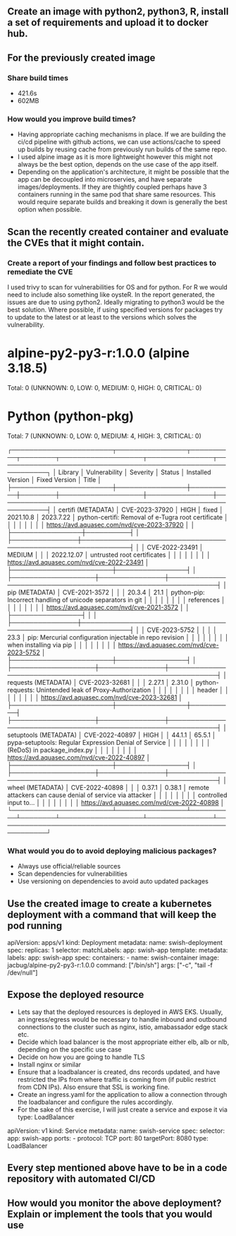 ## Create an image with python2, python3, R, install a set of requirements and upload it to docker hub.

## For the previously created image

### Share build times
- 421.6s
- 602MB

### How would you improve build times?
- Having appropriate caching mechanisms in place. If we are building the ci/cd pipeline with github actions, we can use actions/cache to speed up builds by reusing cache from previously run builds of the same repo.
- I used alpine image as it is more lightweight however this might not always be the best option, depends on the use case of the app itself.
- Depending on the application's architecture, it might be possible that the app can be decoupled into microservies, and have separate images/deployments. If they are thightly coupled perhaps have 3 containers running in the same pod that share same resources. This would require separate builds and breaking it down is generally the best option when possible.

## Scan the recently created container and evaluate the CVEs that it might contain.

### Create a report of your findings and follow best practices to remediate the CVE

I used trivy to scan for vulnerabilities for OS and for python. For R we would need to include also something like oysteR. 
In the report generated, the issues are due to using python2. Ideally migrating to python3 would be the best solution.
Where possible, if using specified versions for packages try to update to the latest or at least to the versions which solves the vulnerability. 

alpine-py2-py3-r:1.0.0 (alpine 3.18.5)
======================================
Total: 0 (UNKNOWN: 0, LOW: 0, MEDIUM: 0, HIGH: 0, CRITICAL: 0)


Python (python-pkg)
===================
Total: 7 (UNKNOWN: 0, LOW: 0, MEDIUM: 4, HIGH: 3, CRITICAL: 0)

┌───────────────────────┬────────────────┬──────────┬────────┬───────────────────┬───────────────┬─────────────────────────────────────────────────────────────┐
│        Library        │ Vulnerability  │ Severity │ Status │ Installed Version │ Fixed Version │                            Title                            │
├───────────────────────┼────────────────┼──────────┼────────┼───────────────────┼───────────────┼─────────────────────────────────────────────────────────────┤
│ certifi (METADATA)    │ CVE-2023-37920 │ HIGH     │ fixed  │ 2021.10.8         │ 2023.7.22     │ python-certifi: Removal of e-Tugra root certificate         │
│                       │                │          │        │                   │               │ https://avd.aquasec.com/nvd/cve-2023-37920                  │
│                       ├────────────────┼──────────┤        │                   ├───────────────┼─────────────────────────────────────────────────────────────┤
│                       │ CVE-2022-23491 │ MEDIUM   │        │                   │ 2022.12.07    │ untrusted root certificates                                 │
│                       │                │          │        │                   │               │ https://avd.aquasec.com/nvd/cve-2022-23491                  │
├───────────────────────┼────────────────┤          │        ├───────────────────┼───────────────┼─────────────────────────────────────────────────────────────┤
│ pip (METADATA)        │ CVE-2021-3572  │          │        │ 20.3.4            │ 21.1          │ python-pip: Incorrect handling of unicode separators in git │
│                       │                │          │        │                   │               │ references                                                  │
│                       │                │          │        │                   │               │ https://avd.aquasec.com/nvd/cve-2021-3572                   │
│                       ├────────────────┤          │        │                   ├───────────────┼─────────────────────────────────────────────────────────────┤
│                       │ CVE-2023-5752  │          │        │                   │ 23.3          │ pip: Mercurial configuration injectable in repo revision    │
│                       │                │          │        │                   │               │ when installing via pip                                     │
│                       │                │          │        │                   │               │ https://avd.aquasec.com/nvd/cve-2023-5752                   │
├───────────────────────┼────────────────┤          │        ├───────────────────┼───────────────┼─────────────────────────────────────────────────────────────┤
│ requests (METADATA)   │ CVE-2023-32681 │          │        │ 2.27.1            │ 2.31.0        │ python-requests: Unintended leak of Proxy-Authorization     │
│                       │                │          │        │                   │               │ header                                                      │
│                       │                │          │        │                   │               │ https://avd.aquasec.com/nvd/cve-2023-32681                  │
├───────────────────────┼────────────────┼──────────┤        ├───────────────────┼───────────────┼─────────────────────────────────────────────────────────────┤
│ setuptools (METADATA) │ CVE-2022-40897 │ HIGH     │        │ 44.1.1            │ 65.5.1        │ pypa-setuptools: Regular Expression Denial of Service       │
│                       │                │          │        │                   │               │ (ReDoS) in package_index.py                                 │
│                       │                │          │        │                   │               │ https://avd.aquasec.com/nvd/cve-2022-40897                  │
├───────────────────────┼────────────────┤          │        ├───────────────────┼───────────────┼─────────────────────────────────────────────────────────────┤
│ wheel (METADATA)      │ CVE-2022-40898 │          │        │ 0.37.1            │ 0.38.1        │ remote attackers can cause denial of service via attacker   │
│                       │                │          │        │                   │               │ controlled input to...                                      │
│                       │                │          │        │                   │               │ https://avd.aquasec.com/nvd/cve-2022-40898                  │
└───────────────────────┴────────────────┴──────────┴────────┴───────────────────┴───────────────┴─────────────────────────────────────────────────────────────┘


### What would you do to avoid deploying malicious packages?
- Always use official/reliable sources
- Scan dependencies for vulnerabilities
- Use versioning on dependencies to avoid auto updated packages 

## Use the created image to create a kubernetes deployment with a command that will keep the pod running

apiVersion: apps/v1
kind: Deployment
metadata:
  name: swish-deployment
spec:
  replicas: 1
  selector:
    matchLabels:
      app: swish-app
  template:
    metadata:
      labels:
        app: swish-app
    spec:
      containers:
      - name: swish-container
        image: jacbug/alpine-py2-py3-r:1.0.0
        command: ["/bin/sh"]
        args: ["-c", "tail -f /dev/null"]


## Expose the deployed resource

- Lets say that the deployed resources is deployed in AWS EKS. Usually, an ingress/egress would be necessary to handle inbound and outbound connections to the cluster such as nginx, istio, amabassador edge stack etc.
- Decide which load balancer is the most appropriate either elb, alb or nlb, depending on the specific use case
- Decide on how you are going to handle TLS
- Install nginx or similar
- Ensure that a loadbalancer is created, dns records updated, and have restricted the IPs from where traffic is coming from (if public restrict from CDN IPs). Also ensure that SSL is working fine.
- Create an ingress.yaml for the application to allow a connection through the loadbalancer and configure the rules accordingly.
- For the sake of this exercise, I will just create a service and expose it via type: LoadBalancer

apiVersion: v1
kind: Service
metadata:
  name: swish-service
spec:
  selector:
    app: swish-app
  ports:
    - protocol: TCP
      port: 80
      targetPort: 8080
  type: LoadBalancer

## Every step mentioned above have to be in a code repository with automated CI/CD

## How would you monitor the above deployment? Explain or implement the tools that you would use
